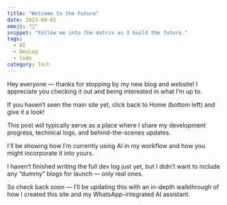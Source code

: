 ```yaml
---
title: "Welcome to the Future"
date: 2023-04-01
emoji: "🧠"
snippet: "Follow me into the matrix as I build the future."
tags:
  - AI
  - DevLog
  - Code
category: Tech
---
```

Hey everyone — thanks for stopping by my new blog and website! I appreciate you checking it out and being interested in what I’m up to.

If you haven’t seen the main site yet, click back to Home (bottom left) and give it a look!

This post will typically serve as a place where I share my development progress, technical logs, and behind-the-scenes updates.

I'll be showing how I’m currently using AI in my workflow and how you might incorporate it into yours.

I haven’t finished writing the full dev log just yet, but I didn’t want to include any “dummy” blogs for launch — only real ones.

So check back soon — I’ll be updating this with an in-depth walkthrough of how I created this site and my WhatsApp-integrated AI assistant.
